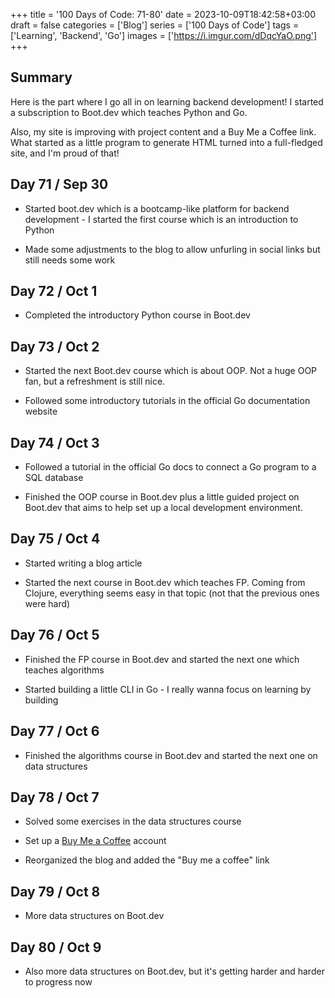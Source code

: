 +++
title = '100 Days of Code: 71-80'
date = 2023-10-09T18:42:58+03:00
draft = false
categories = ['Blog']
series = ['100 Days of Code']
tags = ['Learning', 'Backend', 'Go']
images = ['https://i.imgur.com/dDqcYaO.png']
+++

## Summary

Here is the part where I go all in on learning backend development! I started a subscription to Boot.dev which teaches Python and Go.

Also, my site is improving with project content and a Buy Me a Coffee link. What started as a little program to generate HTML turned into a full-fledged site, and I'm proud of that!

## Day 71 / Sep 30

* Started boot.dev which is a bootcamp-like platform for backend development - I started the first course which is an introduction to Python
    
* Made some adjustments to the blog to allow unfurling in social links but still needs some work
    

## Day 72 / Oct 1

* Completed the introductory Python course in Boot.dev
    

## Day 73 / Oct 2

* Started the next Boot.dev course which is about OOP. Not a huge OOP fan, but a refreshment is still nice.
    
* Followed some introductory tutorials in the official Go documentation website
    

## Day 74 / Oct 3

* Followed a tutorial in the official Go docs to connect a Go program to a SQL database
    
* Finished the OOP course in Boot.dev plus a little guided project on Boot.dev that aims to help set up a local development environment.
    

## Day 75 / Oct 4

* Started writing a blog article
    
* Started the next course in Boot.dev which teaches FP. Coming from Clojure, everything seems easy in that topic (not that the previous ones were hard)
    

## Day 76 / Oct 5

* Finished the FP course in Boot.dev and started the next one which teaches algorithms
    
* Started building a little CLI in Go - I really wanna focus on learning by building
    

## Day 77 / Oct 6

* Finished the algorithms course in Boot.dev and started the next one on data structures
    

## Day 78 / Oct 7

* Solved some exercises in the data structures course
    
* Set up a [Buy Me a Coffee](https://www.buymeacoffee.com/wipdev) account
    
* Reorganized the blog and added the "Buy me a coffee" link
    

## Day 79 / Oct 8

* More data structures on Boot.dev
    

## Day 80 / Oct 9

* Also more data structures on Boot.dev, but it's getting harder and harder to progress now
